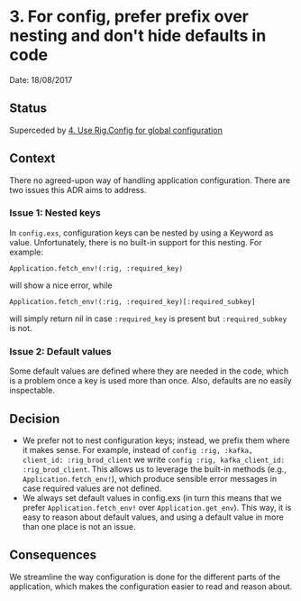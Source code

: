 # 3. For config, prefer prefix over nesting and don't hide defaults in code

Date: 18/08/2017

## Status

Superceded by [4. Use Rig.Config for global configuration](0004-use-rig-config-for-global-configuration.md)

## Context

There no agreed-upon way of handling application configuration. There are two issues this ADR aims to address.

### Issue 1: Nested keys

In `config.exs`, configuration keys can be nested by using a Keyword as value. Unfortunately, there is no built-in support for this nesting. For example:

```
Application.fetch_env!(:rig, :required_key)
```

will show a nice error, while

```
Application.fetch_env!(:rig, :required_key)[:required_subkey]
```

will simply return nil in case `:required_key` is present but `:required_subkey` is not.

### Issue 2: Default values

Some default values are defined where they are needed in the code, which is a problem once a key is used more than once. Also, defaults are no easily inspectable.

## Decision

* We prefer not to nest configuration keys; instead, we prefix them where it makes sense. For example, instead of `config :rig, :kafka, client_id: :rig_brod_client` we write `config :rig, kafka_client_id: :rig_brod_client`. This allows us to leverage the built-in methods (e.g., `Application.fetch_env!`), which produce sensible error messages in case required values are not defined.
* We always set default values in config.exs (in turn this means that we prefer `Application.fetch_env!` over `Application.get_env`). This way, it is easy to reason about default values, and using a default value in more than one place is not an issue.

## Consequences

We streamline the way configuration is done for the different parts of the application, which makes the configuration easier to read and reason about.
